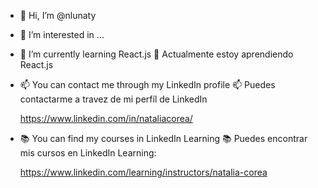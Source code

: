- 👋 Hi, I’m @nlunaty
- 👀 I’m interested in ...
- 🌱 I’m currently learning React.js 🌱 Actualmente estoy aprendiendo React.js

- 📫 You can contact me through my LinkedIn profile
  📫 Puedes contactarme a travez de mi perfíl de LinkedIn
     
     https://www.linkedin.com/in/nataliacorea/

- 📚 You can find my courses in LinkedIn Learning
  📚 Puedes encontrar mis cursos en LinkedIn Learning:
  
   https://www.linkedin.com/learning/instructors/natalia-corea

<!---
nlunaty/nlunaty is a ✨ special ✨ repository because its `README.md` (this file) appears on your GitHub profile.
You can click the Preview link to take a look at your changes.
--->
